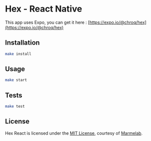 # Hex - React Native

This app uses Expo, you can get it here : [https://expo.io/@chroq/hex](https://expo.io/@chroq/hex)

## Installation

```bash
make install
```

## Usage

```bash
make start
```

## Tests

```bash
make test
```
## License

Hex React is licensed under the [MIT License](LICENSE), courtesy of [Marmelab](http://marmelab.com).
